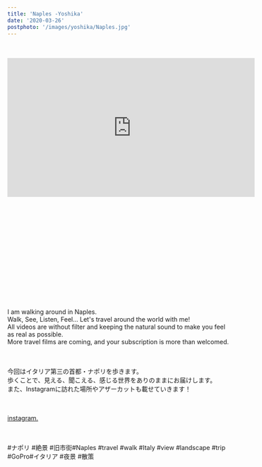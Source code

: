 ```yaml
---
title: 'Naples -Yoshika'
date: '2020-03-26'
postphoto: '/images/yoshika/Naples.jpg'
---
```

<br>
<br>

<iframe width="560" height="315" src="https://www.youtube-nocookie.com/embed/Qm87oJgvrrg" frameborder="0" allow="accelerometer; autoplay; clipboard-write; encrypted-media; gyroscope; picture-in-picture" allowfullscreen></iframe>

<br>
<br>
<br>
<br>
<br>
<br>
<br>
<br>
<br>
<br>
<br>
<br>
<br>
<br>
<br>


I am walking around in Naples. <br>
Walk, See, Listen, Feel... Let's travel around the world with me! <br>
All videos are without filter and keeping the natural sound to make you feel as real as possible. <br>
More travel films are coming, and your subscription is more than welcomed. <br>
<br>
<br>

今回はイタリア第三の首都・ナポリを歩きます。<br>
歩くことで、見える、聞こえる、感じる世界をありのままにお届けします。<br>
また、Instagramに訪れた場所やアザーカットも載せていきます！ <br>
<br>
<br>

[instagram.](https://www.instagram.com/yoshika_photo) <br>


<br>
<br>
#ナポリ​ #絶景​ #旧市街​
#Naples​ #travel​ #walk​ #Italy​ #view​ #landscape​ #trip​ #GoPro​ 
#イタリア​ #夜景​ #散策




<br>
<br>
<!-- 
#h1
##h2
###h3
####h4
#####h5
######h6
- brabra is list
**bold text**
_Italic_ or *Italic*

-->

<center>
© 2021 YOSY POKARI
</center>
<br>